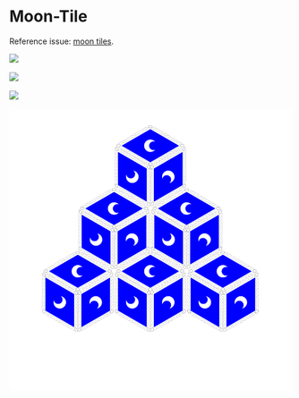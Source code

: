 # Moon-Tile

Reference issue: [moon tiles](https://github.com/silky/fashion/issues/101).

![](images/a.png)

![](images/b.png)

![](images/c.png)

![](images/d.png)

